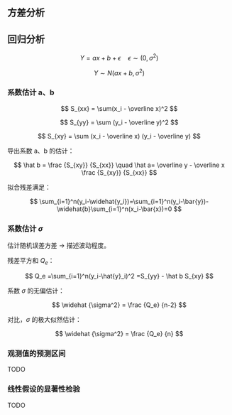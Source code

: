 ## 方差分析



## 回归分析

$$
Y=ax+b+\epsilon \quad \epsilon \sim (0, \sigma^2)
$$

$$
Y \sim N(ax+b, \sigma^2)
$$

### 系数估计 a、b

$$
S_{xx} = \sum(x_i - \overline x)^2
$$

$$
S_{yy} = \sum (y_i - \overline y)^2
$$

$$
S_{xy} = \sum (x_i - \overline x) (y_i - \overline y)
$$

导出系数 a、b 的估计：

$$
\hat b = \frac {S_{xy}} {S_{xx}} \quad \hat a= \overline y - \overline x \frac {S_{xy}} {S_{xx}}
$$

拟合残差满足：

$$
\sum_{i=1}^n(y_i-\widehat{y_i})=\sum_{i=1}^n(y_i-\bar{y})-\widehat{b}\sum_{i=1}^n(x_i-\bar{x})=0
$$

### 系数估计 $\sigma$

估计随机误差方差 → 描述波动程度。

残差平方和 $Q_e$：

$$
Q_e =\sum_{i=1}^n(y_i-\hat{y}_i)^2 =S_{yy} - \hat b S_{xy}
$$

系数 $\sigma$ 的无偏估计：

$$
\widehat {\sigma^2} = \frac {Q_e} {n-2}
$$

对比，$\sigma$ 的极大似然估计：

$$
\widehat {\sigma^2} = \frac {Q_e} {n}
$$

### 观测值的预测区间

TODO

### 线性假设的显著性检验

TODO
